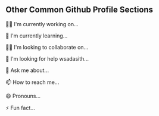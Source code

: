 ## Other Common Github Profile Sections

👩‍💻 I'm currently working on...

🧠 I'm currently learning...

👯‍♀️ I'm looking to collaborate on...

🤔 I'm looking for help wsadasith...

💬 Ask me about...

📫 How to reach me...

😄 Pronouns...

⚡️ Fun fact...
